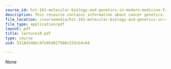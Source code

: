 ```yaml
---
course_id: hst-161-molecular-biology-and-genetics-in-modern-medicine-fall-2007
description: This resource contains information about cancer genetics.
file_location: /coursemedia/hst-161-molecular-biology-and-genetics-in-modern-medicine-fall-2007/531842ddec9fe95d827508c533cb4c84_lecture18.pdf
file_type: application/pdf
layout: pdf
title: lecture18.pdf
type: course
uid: 531842ddec9fe95d827508c533cb4c84

---
```

None